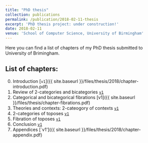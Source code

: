 ```yaml
---
title: "PhD thesis"
collection: publications
permalink: /publication/2018-02-11-thesis
excerpt: 'PhD thesis project: under construction!'
date: 2018-02-11
venue: 'School of Computer Science, University of Birmingham'
---
```


<!-- include it up there if you have it
citation: 'Your Name, You. (2009). &quot;Paper Title Number 1.&quot; <i>Journal 1</i>. 1(1).'
-->
<!-- include it up there if you have it
paperurl: 'http://sinhp.github.io/files/draft/phd-thesis-early-draft.pdf'
-->


Here you can find a list of chapters of my PhD thesis submitted to University of Brimingham.



## List of chapters: 


0. Introduction [`v1`]({{ site.baseurl }}/files/thesis/2018/chapter-introduction.pdf)
1. Review of 2-categories and bicategories [`v1`]()
2. Categorical and bicategorical fibrations [v1]({{ site.baseurl }}/files/thesis/chapter-fibrations.pdf)
3. Theories and contexts: 2-cateogory of contexts [`v1`]()
3. 2-categories of toposes [`v1`]()
5. Fibration of toposes [`v1`]()
6. Conclusion [`v1`]()
7. Appendices [`v1']({{ site.baseurl }}/files/thesis/2018/chapter-appendix.pdf)
<!--
Recommended citation: Your Name, You. (2009). "Paper Title Number 1." <i>Journal 1</i>. 1(1).
-->
